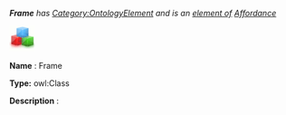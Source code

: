 ___Frame__ 
 has
 [Category:OntologyElement](../../Category/OntologyElement "Category:OntologyElement") 
 and is an
 [element of](../../Property/ElementOf "Property:ElementOf") 
[Affordance](../../Submissions/Affordance "Submissions:Affordance")_




  





[![Class](../images/thumb/2/27/Class.gif/45px-Class.gif)](../../Image/Class.gif "Class")


__Name__ 
 : Frame
 



__Type:__ 
 owl:Class
 



__Description__ 
 :